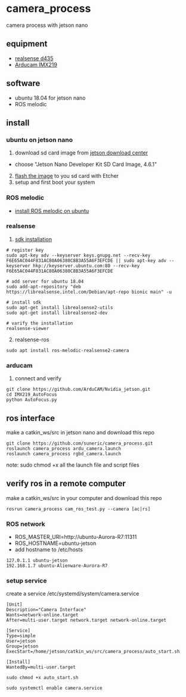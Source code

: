 # camera_process
camera process with jetson nano

## equipment
- [realsense d435](https://www.intelrealsense.com/depth-camera-d435/)
- [Arducam IMX219](https://www.arducam.com/product/arducam-imx219-auto-focus-camera-module-drop-in-replacement-for-raspberry-pi-v2-and-nvidia-jetson-nano-camera/)

## software
- ubuntu 18.04 for jetson nano
- ROS melodic


## install

### ubuntu on jetson nano
1. download sd card image from [jetson download center](https://developer.nvidia.com/embedded/downloads#?search=sd%20card%20image)
  - choose "Jetson Nano Developer Kit SD Card Image, 4.6.1"
2. [flash the image](https://developer.nvidia.com/embedded/learn/get-started-jetson-nano-devkit#write) to you sd card with Etcher
3. setup and first boot your system

### ROS melodic
- [install ROS melodic on ubuntu](http://wiki.ros.org/melodic/Installation/Ubuntu)

### realsense
1. [sdk installation](https://dev.intelrealsense.com/docs/nvidia-jetson-tx2-installation)
  ```
  # register key
  sudo apt-key adv --keyserver keys.gnupg.net --recv-key F6E65AC044F831AC80A06380C8B3A55A6F3EFCDE || sudo apt-key adv --keyserver hkp://keyserver.ubuntu.com:80 --recv-key F6E65AC044F831AC80A06380C8B3A55A6F3EFCDE

  # add server for ubuntu 18.04
  sudo add-apt-repository "deb https://librealsense.intel.com/Debian/apt-repo bionic main" -u

  # install sdk
  sudo apt-get install librealsense2-utils
  sudo apt-get install librealsense2-dev

  # varify the installation
  realsense-viewer  
  ```
2. realsense-ros
```
sudo apt install ros-melodic-realsense2-camera
```


### arducam
1. connect and verify
  ```
  git clone https://github.com/ArduCAM/Nvidia_jetson.git
  cd IMX219_AutoFocus
  python AutoFocus.py
  ```


## ros interface
make a catkin_ws/src in jetson nano and download this repo
  ```
  git clone https://github.com/suneric/camera_process.git
  roslaunch camera_process ardu_camera.launch
  roslaunch camera_process rgbd_camera.launch
  ```
note: sudo chmod +x all the launch file and script files

## verify ros in a remote computer
make a catkin_ws/src in your computer and download this repo
```
rosrun camera_process cam_ros_test.py --camera [ac|rs]
```

### ROS network
- ROS_MASTER_URI=http://ubuntu-Aurora-R7:11311
- ROS_HOSTNAME=ubuntu-jetson
- add hostname to /etc/hosts
```
127.0.1.1 ubuntu-jetson
192.168.1.7 ubuntu-Alienware-Aurora-R7
```

### setup service
create a service /etc/systemd/system/camera.service
```
[Unit]
Description="Camera Interface"
Wants=network-online.target
After=multi-user.target network.target network-online.target

[Service]
Type=simple
User=jetson
Group=jetson
ExecStart=/home/jetson/catkin_ws/src/camera_process/auto_start.sh

[Install]
WantedBy=multi-user.target
```

```
sudo chmod +x auto_start.sh
```

```
sudo systemctl enable camera.service
```
